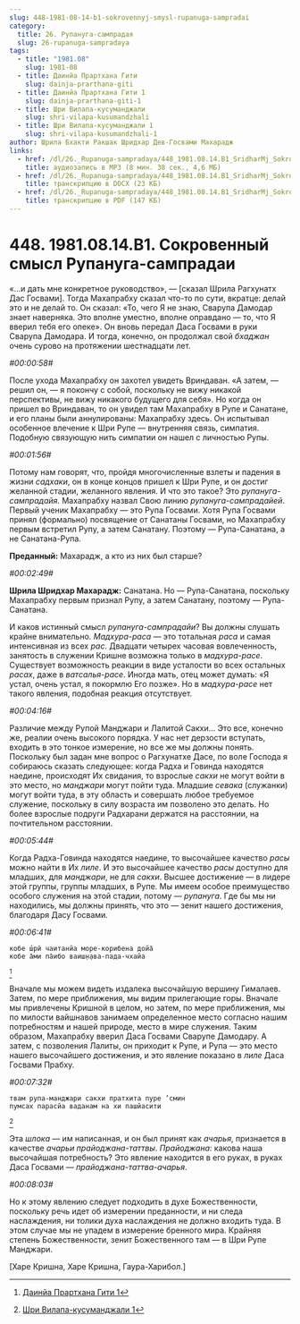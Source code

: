 ```yaml
---
slug: 448-1981-08-14-b1-sokrovennyj-smysl-rupanuga-sampradai
category:
  title: 26. Рупануга-сампрадая
  slug: 26-rupanuga-sampradaya
tags:
  - title: "1981.08"
    slug: 1981-08
  - title: Даинйа Прартхана Гити
    slug: dainja-prarthana-giti
  - title: Даинйа Прартхана Гити 1
    slug: dainja-prarthana-giti-1
  - title: Шри Вилапа-кусуманджали
    slug: shri-vilapa-kusumandzhali
  - title: Шри Вилапа-кусуманджали 1
    slug: shri-vilapa-kusumandzhali-1
author: Шрила Бхакти Ракшак Шридхар Дев-Госвами Махарадж
links:
  - href: /dl/26._Rupanuga-sampradaya/448_1981.08.14.B1_SridharMj_Sokrovennyj_smysl_Rupanuga-sampradai.mp3
    title: аудиозапись в MP3 (8 мин. 38 сек., 4,6 МБ)
  - href: /dl/26._Rupanuga-sampradaya/448_1981.08.14.B1_SridharMj_Sokrovennyj_smysl_Rupanuga-sampradai.docx
    title: транскрипцию в DOCX (23 КБ)
  - href: /dl/26._Rupanuga-sampradaya/448_1981.08.14.B1_SridharMj_Sokrovennyj_smysl_Rupanuga-sampradai.pdf
    title: транскрипцию в PDF (147 КБ)
---
```


# 448. 1981.08.14.B1. Сокровенный смысл Рупануга-сампрадаи

«…и дать мне конкретное руководство», — [сказал Шрила Рагхунатх Дас Госвами]. Тогда Махапрабху сказал что-то по сути, вкратце: делай это и не делай то. Он сказал: «То, чего Я не знаю, Сварупа Дамодар знает наверняка. Это вполне уместно, вполне оправдано — то, что Я вверил тебя его опеке». Он вновь передал Даса Госвами в руки Сварупа Дамодара. И тогда, конечно, он продолжал свой *бхаджан* очень сурово на протяжении шестнадцати лет.

*#00:00:58#*

После ухода Махапрабху он захотел увидеть Вриндаван. «А затем, — решил он, — я покончу с собой, поскольку не вижу никакой перспективы, не вижу никакого будущего для себя». Но когда он пришел во Вриндаван, то он увидел там Махапрабху в Рупе и Санатане, и его планы были аннулированы: Махапрабху здесь. Он испытывал особенное влечение к Шри Рупе — внутренняя связь, симпатия. Подобную связующую нить симпатии он нашел с личностью Рупы.

*#00:01:56#*

Потому нам говорят, что, пройдя многочисленные взлеты и падения в жизни *садхаки*, он в конце концов пришел к Шри Рупе, и он достиг желанной стадии, желанного явления. И что это такое? Это *рупануга-сампрадайя*. Махапрабху назвал Свою линию *рупануга-сампрадайей*. Первый ученик Махапрабху — это Рупа Госвами. Хотя Рупа Госвами принял (формально) посвящение от Санатаны Госвами, но Махапрабху первым встретил Рупу, а затем Санатану. Поэтому — Рупа-Санатана, а не Санатана-Рупа.

**Преданный:** Махарадж, а кто из них был старше?

*#00:02:49#*

**Шрила Шридхар Махарадж:** Санатана. Но — Рупа-Санатана, поскольку Махапрабху первым признал Рупу, а затем Санатану, поэтому — Рупа-Санатана.

И каков истинный смысл *рупануга-сампрадайи*? Вы должны слушать крайне внимательно. *Мадхура-раса* — это тотальная *раса* и самая интенсивная из всех *рас*. Двадцати четырех часовая вовлеченность, занятость в служении Кришне возможна только в *мадхура-расе*. Существует возможность реакции в виде усталости во всех остальных *расах*, даже в *ватсалья-расе*. Иногда мать, отец может думать: «Я устал, очень устал, я покормлю Его позже». Но в *мадхура-расе* нет такого явления, подобная реакция отсутствует.

*#00:04:16#*

Различие между Рупой Манджари и Лалитой Сакхи… Это все, конечно же, реалии очень высокого порядка. У нас нет дерзости вступать, входить в это тонкое измерение, но все же мы должны понять. Поскольку был задан мне вопрос о Рагхунатхе Дасе, по воле Господа я собираюсь сказать следующее: когда Радха и Говинда находятся наедине, происходят Их свидания, то взрослые *сакхи* не могут войти в это место, но *манджари* могут пойти туда. Младшие *севака* (служанки) могут войти туда, в эту область и совершать любое требуемое служение, поскольку в силу возраста им позволено это делать. Но более взрослые подруги Радхарани держатся на расстоянии, на почтительном расстоянии.

*#00:05:44#*

Когда Радха-Говинда находятся наедине, то высочайшее качество *расы* можно найти в Их *лиле*. И это высочайшее качество *расы* доступно для младших, для *манджари*, не для *сакхи*. Высшее достижение — в лидере этой группы, группы младших, в Рупе. Мы имеем особое преимущество особого служения на этой стадии, потому — *рупануга*. Где бы мы ни находились, мы должны принять, что это — зенит нашего достижения, благодаря Дасу Госвами.

*#00:06:41#*

    кобе ш́рӣ чаитанйа море-корибена дойа̄
    кобе а̄ми па̄ибо ваиш̣н̣ава-пада-чхайа
[^_ftn1]

Вначале мы можем видеть издалека высочайшую вершину Гималаев. Затем, по мере приближения, мы видим прилегающие горы. Вначале мы привлечены Кришной в целом, но затем, по мере приближения, мы по милости вайшнавов занимаем определенное место согласно нашим потребностям и нашей природе, место в мире служения. Таким образом, Махапрабху вверил Даса Госвами Сварупе Дамодару. А затем, с позволения Лалиты, он приходит к Рупе, и Рупа — это место нашего высочайшего достижения, и это явление показано в *лиле* Даса Госвами Прабху.

*#00:07:32#*

    твам рупа-манджари сакхи пратхита пуре ’смин
    пумсах парасйа ваданам на хи пашйасити
[^_ftn2]

Эта *шлока* — им написанная, и он был принят как *ачарья*, признается в качестве *ачарьи прайоджана-таттвы*. *Прайоджана*: какова наша высочайшая потребность? Это явление находится в его руках, в руках Даса Госвами — *прайоджана-таттва-ачарья*.

*#00:08:03#*

Но к этому явлению следует подходить в духе Божественности, поскольку речь идет об измерении преданности, и ни следа наслаждения, ни толики духа наслаждения не должно входить туда. В этом случае мы не упадем в измерение бренного мира. Крайняя степень Божественности, зенит Божественного там — в Шри Рупе Манджари.

[Харе Кришна, Харе Кришна, Гаура-Харибол.]



[^_ftn1]: [Даинйа Прартхана Гити 1](../notes/dainja-prarthana-giti/dainja-prarthana-giti-1.md)

[^_ftn2]: [Шри Вилапа-кусуманджали 1](../notes/shri-vilapa-kusumandzhali/shri-vilapa-kusumandzhali-1.md)
